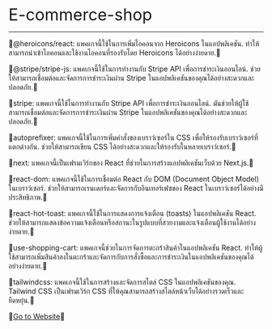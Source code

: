 <span style="font-size: 32px;">E-commerce-shop</span>
<hr />

🍒@heroicons/react: แพคเกจนี้ใช้ในการเพิ่มไอคอนจาก Heroicons ในแอปพลิเคชัน. ทำให้สามารถนำเข้าไอคอนและใช้งานไอคอนที่รองรับโดย Heroicons ได้อย่างง่ายดาย.🍒

🍒@stripe/stripe-js: แพคเกจนี้ใช้ในการทำงานกับ Stripe API เพื่อการชำระเงินออนไลน์. ช่วยให้สามารถเชื่อมต่อและจัดการการชำระเงินผ่าน Stripe ในแอปพลิเคชันของคุณได้อย่างสะดวกและปลอดภัย.🍒

🍒stripe: แพคเกจนี้ใช้ในการทำงานกับ Stripe API เพื่อการชำระเงินออนไลน์. มันช่วยให้ผู้ใช้สามารถเชื่อมต่อและจัดการการชำระเงินผ่าน Stripe ในแอปพลิเคชันของคุณได้อย่างสะดวกและปลอดภัย.🍒

🍒autoprefixer: แพคเกจนี้ใช้ในการเพิ่มคำสั่งของเบราว์เซอร์ใน CSS เพื่อให้รองรับเบราว์เซอร์ที่แตกต่างกัน. ช่วยให้สามารถเขียน CSS ได้อย่างสะดวกและให้รองรับในหลายเบราว์เซอร์.🍒

🍒next: แพคเกจนี้เป็นเฟรมเวิร์กของ React ที่ช่วยในการสร้างแอปพลิเคชันเว็บด้วย Next.js.🍒

🍒react-dom: แพคเกจนี้ใช้ในการเชื่อมต่อ React กับ DOM (Document Object Model) ในเบราว์เซอร์. ช่วยให้สามารถเรนเดอร์และจัดการกับอินเทอร์เฟซของ React ในเบราว์เซอร์ได้อย่างมีประสิทธิภาพ.🍒

🍒react-hot-toast: แพคเกจนี้ใช้ในการแสดงการแจ้งเตือน (toasts) ในแอปพลิเคชัน React. ช่วยให้สามารถแสดงข้อความแจ้งเตือนหรือสถานะในรูปแบบที่สวยงามและแจ้งเตือนผู้ใช้งานได้อย่างง่ายดาย.🍒

🍒use-shopping-cart: แพคเกจนี้ช่วยในการจัดการตะกร้าสินค้าในแอปพลิเคชัน React. ทำให้ผู้ใช้สามารถเพิ่มสินค้าลงในตะกร้าและจัดการกับการสั่งซื้อและการชำระเงินในแอปพลิเคชันของคุณได้อย่างง่ายดาย.🍒

🍒tailwindcss: แพคเกจนี้ใช้ในการสร้างและจัดการสไตล์ CSS ในแอปพลิเคชันของคุณ. Tailwind CSS เป็นเฟรมเวิร์ก CSS ที่ให้คุณสามารถสร้างสไตล์หน้าเว็บได้อย่างรวดเร็วและยืดหยุ่น.🍒

🍒[Go to Website](https://e-commerce-shop-livid.vercel.app/)🍒




